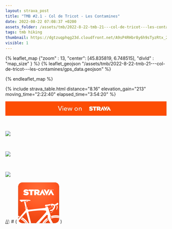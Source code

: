 ```yaml
---
layout: strava_post
title: "TMB #2.1 - Col de Tricot - Les Contamines"
date: 2022-08-22 07:08:37 +0200
assets_folder: /assets/tmb/2022-8-22-tmb-21---col-de-tricot---les-contamines
tags: tmb hiking
thumbnail: https://dgtzuqphqg23d.cloudfront.net/A9sP4RHbr8y6h9sTyzRtx_2OjX9tizQHIZwvvhaupAc-1024x768.jpg
visible: 1
---
```

[//]: # "TMB #2.1 - Col de Tricot - Les Contamines"


{% leaflet_map {"zoom" : 13,
                  "center": [45.835819, 6.748515],
                 "divId" : "map_size" } %}
    {% leaflet_geojson "/assets/tmb/2022-8-22-tmb-21---col-de-tricot---les-contamines/gps_data.geojson" %}

{% endleaflet_map %}





{% include strava_table.html distance="8.16" elevation_gain="213" moving_time="2:22:40" elapsed_time="3:54:20" %}

[![](/assets/strava.jpg)](https://www.strava.com/activities/7688491598)


<br />

![](https://dgtzuqphqg23d.cloudfront.net/A9sP4RHbr8y6h9sTyzRtx_2OjX9tizQHIZwvvhaupAc-1024x768.jpg)


<br />

![](https://dgtzuqphqg23d.cloudfront.net/4eRwnNGIkh-n1cj8Mhq63dGMDdRySFJ7Isrp8se_ufw-768x1024.jpg)


<br />

![](https://dgtzuqphqg23d.cloudfront.net/rtZY_t907cEhJGpMhkkgPLO98sfxhXZV77B3awEOobc-1024x768.jpg)


[//]: # ( ![image tooltip here](/assets/image.png) )